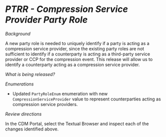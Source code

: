 # _PTRR - Compression Service Provider Party Role_

_Background_

A new party role is needed to uniquely identify if a party is acting as a compression service provider, since the existing party roles are not sufficient to identify if a counterparty is acting as a third-party service provider or CCP for the compression event.
This release will allow us to identify a counterparty acting as a compression service provider.

_What is being released?_

_Enumerations_

- Updated `PartyRoleEnum` enumeration with new `CompressionServiceProvider` value to represent counterparties acting as compression service providers.

_Review directions_

In the CDM Portal, select the Textual Browser and inspect each of the changes identified above.

